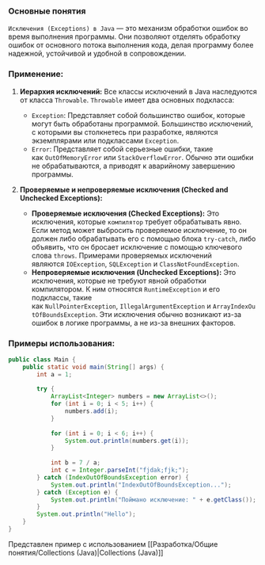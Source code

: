 ### Основные понятия

`Исключения (Exceptions) в Java` — это механизм обработки ошибок во время выполнения программы. Они позволяют отделять обработку ошибок от основного потока выполнения кода, делая программу более надежной, устойчивой и удобной в сопровождении.

### Применение:
    
1. **Иерархия исключений:** Все классы исключений в Java наследуются от класса `Throwable`. `Throwable` имеет два основных подкласса:
    
    - `Exception`: Представляет собой большинство ошибок, которые могут быть обработаны программой. Большинство исключений, с которыми вы столкнетесь при разработке, являются экземплярами или подклассами `Exception`.
    - `Error`: Представляет собой серьезные ошибки, такие как `OutOfMemoryError` или `StackOverflowError`. Обычно эти ошибки не обрабатываются, а приводят к аварийному завершению программы.
2. **Проверяемые и непроверяемые исключения (Checked and Unchecked Exceptions):**
    
    - **Проверяемые исключения (Checked Exceptions):** Это исключения, которые `компилятор` требует обрабатывать явно. Если метод может выбросить проверяемое исключение, то он должен либо обрабатывать его с помощью блока `try-catch`, либо объявить, что он бросает исключение с помощью ключевого слова `throws`. Примерами проверяемых исключений являются `IOException`, `SQLException` и `ClassNotFoundException`.
    - **Непроверяемые исключения (Unchecked Exceptions):** Это исключения, которые не требуют явной обработки компилятором. К ним относятся `RuntimeException` и его подклассы, такие как `NullPointerException`, `IllegalArgumentException` и `ArrayIndexOutOfBoundsException`. Эти исключения обычно возникают из-за ошибок в логике программы, а не из-за внешних факторов.

### Примеры использования:

```java
public class Main {  
    public static void main(String[] args) {  
        int a = 1;  
  
        try {  
            ArrayList<Integer> numbers = new ArrayList<>();
            for (int i = 0; i < 5; i++) {  
                numbers.add(i);  
            }  
  
            for (int i = 0; i < 6; i++) {  
                System.out.println(numbers.get(i));  
            }  
  
            int b = 7 / a;  
            int c = Integer.parseInt("fjdak;fjk;");  
        } catch (IndexOutOfBoundsException error) {  
            System.out.println("IndexOutOfBoundsException...");  
        } catch (Exception e) {  
            System.out.println("Поймано исключение: " + e.getClass());  
        }  
        System.out.println("Hello");  
    }  
}
```

Представлен пример с использованием [[Разработка/Общие понятия/Collections (Java)|Collections (Java)]]
